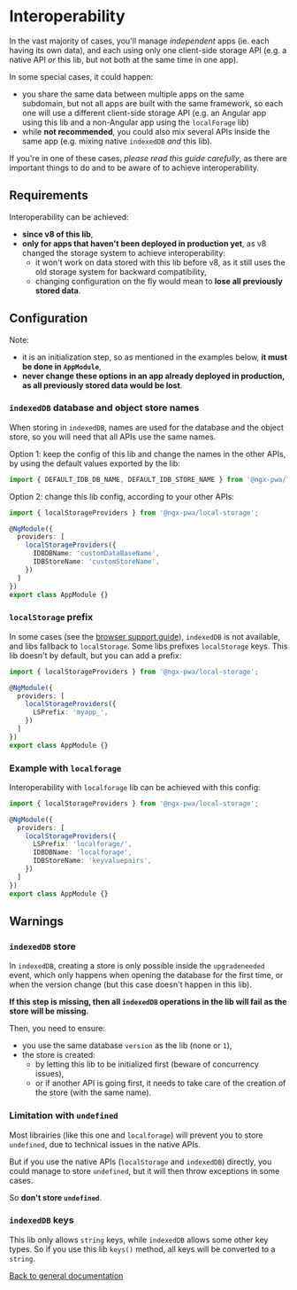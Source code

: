 # Interoperability

In the vast majority of cases, you'll manage *independent* apps (ie. each having its own data),
and each using only one client-side storage API
(e.g. a native API *or* this lib, but not both at the same time in one app).

In some special cases, it could happen:
- you share the same data between multiple apps on the same subdomain,
but not all apps are built with the same framework, so each one will use a different client-side storage API
(e.g. an Angular app using this lib and a non-Angular app using the `localForage` lib)
- while **not recommended**, you could also mix several APIs inside the same app
(e.g. mixing native `indexedDB` *and* this lib).

If you're in one of these cases, *please read this guide carefully*,
as there are important things to do and to be aware of to achieve interoperability.

## Requirements

Interoperability can be achieved:
- **since v8 of this lib**,
- **only for apps that haven't been deployed in production yet**,
as v8 changed the storage system to achieve interoperability:
  - it won't work on data stored with this lib before v8, as it still uses the old storage system for backward compatibility,
  - changing configuration on the fly would mean to **lose all previously stored data**.

## Configuration

Note:
- it is an initialization step, so as mentioned in the examples below, **it must be done in `AppModule`**,
- **never change these options in an app already deployed in production, as all previously stored data would be lost**.

### `indexedDB` database and object store names

When storing in `indexedDB`, names are used for the database and the object store,
so you will need that all APIs use the same names.

Option 1: keep the config of this lib and change the names in the other APIs,
by using the default values exported by the lib:

```typescript
import { DEFAULT_IDB_DB_NAME, DEFAULT_IDB_STORE_NAME } from '@ngx-pwa/local-storage';
```

Option 2: change this lib config, according to your other APIs:

```typescript
import { localStorageProviders } from '@ngx-pwa/local-storage';

@NgModule({
  providers: [
    localStorageProviders({
      IDBDBName: 'customDataBaseName',
      IDBStoreName: 'customStoreName',
    })
  ]
})
export class AppModule {}
```

### `localStorage` prefix

In some cases (see the [browser support guide](./BROWSERS_SUPPORT)),
`indexedDB` is not available, and libs fallback to `localStorage`.
Some libs prefixes `localStorage` keys. This lib doesn't by default,
but you can add a prefix:

```typescript
import { localStorageProviders } from '@ngx-pwa/local-storage';

@NgModule({
  providers: [
    localStorageProviders({
      LSPrefix: 'myapp_',
    })
  ]
})
export class AppModule {}
```

### Example with `localforage`

Interoperability with `localforage` lib can be achieved with this config:

```typescript
import { localStorageProviders } from '@ngx-pwa/local-storage';

@NgModule({
  providers: [
    localStorageProviders({
      LSPrefix: 'localforage/',
      IDBDBName: 'localforage',
      IDBStoreName: 'keyvaluepairs',
    })
  ]
})
export class AppModule {}
```

## Warnings

### `indexedDB` store

In `indexedDB`, creating a store is only possible inside the `upgradeneeded` event,
which only happens when opening the database for the first time,
or when the version change (but this case doesn't happen in this lib).

**If this step is missing, then all `indexedDB` operations in the lib will fail as the store will be missing.**

Then, you need to ensure:
- you use the same database `version` as the lib (none or `1`),
- the store is created:
  - by letting this lib to be initialized first (beware of concurrency issues),
  - or if another API is going first, it needs to take care of the creation of the store (with the same name).

### Limitation with `undefined`

Most librairies (like this one and `localforage`) will prevent you to store `undefined`,
due to technical issues in the native APIs.

But if you use the native APIs (`localStorage` and `indexedDB`) directly,
you could manage to store `undefined`, but it will then throw exceptions in some cases.

So **don't store `undefined`**.

### `indexedDB` keys

This lib only allows `string` keys, while `indexedDB` allows some other key types.
So if you use this lib `keys()` method, all keys will be converted to a `string`.

[Back to general documentation](../README.md)

